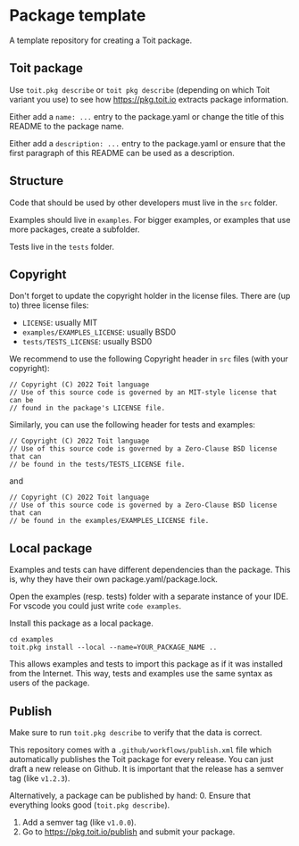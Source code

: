 # Package template

A template repository for creating a Toit package.

## Toit package
Use `toit.pkg describe` or `toit pkg describe` (depending on which Toit
variant you use) to see how https://pkg.toit.io extracts package
information.

Either add a `name: ...` entry to the package.yaml or change the title
of this README to the package name.

Either add a `description: ...` entry to the package.yaml or ensure
that the first paragraph of this README can be used as a description.

## Structure
Code that should be used by other developers must live in the `src` folder.

Examples should live in `examples`. For bigger examples, or examples that
use more packages, create a subfolder.

Tests live in the `tests` folder.

## Copyright
Don't forget to update the copyright holder in the license files.
There are (up to) three license files:
- `LICENSE`: usually MIT
- `examples/EXAMPLES_LICENSE`: usually BSD0
- `tests/TESTS_LICENSE`: usually BSD0

We recommend to use the following Copyright header in `src` files (with your
copyright):

```
// Copyright (C) 2022 Toit language
// Use of this source code is governed by an MIT-style license that can be
// found in the package's LICENSE file.
```

Similarly, you can use the following header for tests and examples:
```
// Copyright (C) 2022 Toit language
// Use of this source code is governed by a Zero-Clause BSD license that can
// be found in the tests/TESTS_LICENSE file.
```
and
```
// Copyright (C) 2022 Toit language
// Use of this source code is governed by a Zero-Clause BSD license that can
// be found in the examples/EXAMPLES_LICENSE file.
```

## Local package
Examples and tests can have different dependencies than the package. This is,
why they have their own package.yaml/package.lock.

Open the examples (resp. tests) folder with a separate instance of your IDE.
For vscode you could just write `code examples`.

Install this package as a local package.
```
cd examples
toit.pkg install --local --name=YOUR_PACKAGE_NAME ..
```

This allows examples and tests to import this package as if it was installed
from the Internet. This way, tests and examples use the same syntax as
users of the package.

## Publish
Make sure to run `toit.pkg describe` to verify that the data is correct.

This repository comes with a `.github/workflows/publish.xml` file which automatically
publishes the Toit package for every release. You can just draft a new release on
Github.
It is important that the release has a semver tag (like `v1.2.3`).

Alternatively, a package can be published by hand:
0. Ensure that everything looks good (`toit.pkg describe`).
1. Add a semver tag (like `v1.0.0`).
2. Go to https://pkg.toit.io/publish and submit your package.
